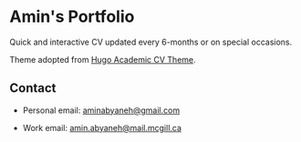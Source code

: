 # Amin's Portfolio

Quick and interactive CV updated every 6-months or on special occasions.

Theme adopted from [Hugo Academic CV Theme](https://github.com/HugoBlox/theme-academic-cv).

## Contact
* Personal email: [aminabyaneh@gmail.com](mailto:aminabyaneh@gmail.com)

* Work email: [amin.abyaneh@mail.mcgill.ca](mailto:amin.abyaneh@mail.mcgill.ca)